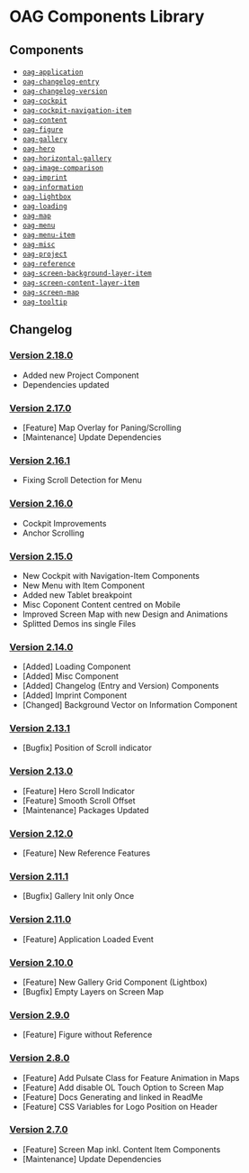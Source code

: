 # OAG Components Library

## Components

- [`oag-application`](./docs/components/oag-application/readme.md)
- [`oag-changelog-entry`](./docs/components/oag-changelog-entry/readme.md)
- [`oag-changelog-version`](./docs/components/oag-changelog-version/readme.md)
- [`oag-cockpit`](./docs/components/oag-cockpit/readme.md)
- [`oag-cockpit-navigation-item`](./docs/components/oag-cockpit-navigation-item/readme.md)
- [`oag-content`](./docs/components/oag-content/readme.md)
- [`oag-figure`](./docs/components/oag-figure/readme.md)
- [`oag-gallery`](./docs/components/oag-gallery/readme.md)
- [`oag-hero`](./docs/components/oag-hero/readme.md)
- [`oag-horizontal-gallery`](./docs/components/oag-horizontal-gallery/readme.md)
- [`oag-image-comparison`](./docs/components/oag-image-comparison/readme.md)
- [`oag-imprint`](./docs/components/oag-imprint/readme.md)
- [`oag-information`](./docs/components/oag-information/readme.md)
- [`oag-lightbox`](./docs/components/oag-lightbox/readme.md)
- [`oag-loading`](./docs/components/oag-loading/readme.md)
- [`oag-map`](./docs/components/oag-map/readme.md)
- [`oag-menu`](./docs/components/oag-menu/readme.md)
- [`oag-menu-item`](./docs/components/oag-menu-item/readme.md)
- [`oag-misc`](./docs/components/oag-misc/readme.md)
- [`oag-project`](./docs/components/oag-project/readme.md)
- [`oag-reference`](./docs/components/oag-reference/readme.md)
- [`oag-screen-background-layer-item`](./docs/components/oag-screen-background-layer-item/readme.md)
- [`oag-screen-content-layer-item`](./docs/components/oag-screen-content-layer-item/readme.md)
- [`oag-screen-map`](./docs/components/oag-screen-map/readme.md)
- [`oag-tooltip`](./docs/components/oag-tooltip/readme.md)

## Changelog

### [Version 2.18.0](https://github.com/ortsarchiv-gemeinlebarn/components/releases/tag/v2.18.0)

- Added new Project Component
- Dependencies updated

### [Version 2.17.0](https://github.com/ortsarchiv-gemeinlebarn/components/releases/tag/v2.17.0)

- [Feature] Map Overlay for Paning/Scrolling
- [Maintenance] Update Dependencies

### [Version 2.16.1](https://github.com/ortsarchiv-gemeinlebarn/components/releases/tag/v2.16.1)

- Fixing Scroll Detection for Menu

### [Version 2.16.0](https://github.com/ortsarchiv-gemeinlebarn/components/releases/tag/v2.16.0)

- Cockpit Improvements
- Anchor Scrolling

### [Version 2.15.0](https://github.com/ortsarchiv-gemeinlebarn/components/releases/tag/v2.15.0)

- New Cockpit with Navigation-Item Components
- New Menu with Item Component
- Added new Tablet breakpoint
- Misc Coponent Content centred on Mobile
- Improved Screen Map with new Design and Animations
- Splitted Demos ins single Files

### [Version 2.14.0](https://github.com/ortsarchiv-gemeinlebarn/components/releases/tag/v2.14.0)

- [Added] Loading Component
- [Added] Misc Component
- [Added] Changelog (Entry and Version) Components
- [Added] Imprint Component
- [Changed] Background Vector on Information Component

### [Version 2.13.1](https://github.com/ortsarchiv-gemeinlebarn/components/releases/tag/v2.13.1)

- [Bugfix] Position of Scroll indicator

### [Version 2.13.0](https://github.com/ortsarchiv-gemeinlebarn/components/releases/tag/v2.13.0)

- [Feature] Hero Scroll Indicator
- [Feature] Smooth Scroll Offset
- [Maintenance] Packages Updated

### [Version 2.12.0](https://github.com/ortsarchiv-gemeinlebarn/components/releases/tag/v2.12.0)

- [Feature] New Reference Features

### [Version 2.11.1](https://github.com/ortsarchiv-gemeinlebarn/components/releases/tag/v2.11.1)

- [Bugfix] Gallery Init only Once

### [Version 2.11.0](https://github.com/ortsarchiv-gemeinlebarn/components/releases/tag/v2.11.0)

- [Feature] Application Loaded Event

### [Version 2.10.0](https://github.com/ortsarchiv-gemeinlebarn/components/releases/tag/v2.10.0)

- [Feature] New Gallery Grid Component (Lightbox)
- [Bugfix] Empty Layers on Screen Map

### [Version 2.9.0](https://github.com/ortsarchiv-gemeinlebarn/components/releases/tag/v2.9.0)

- [Feature] Figure without Reference

### [Version 2.8.0](https://github.com/ortsarchiv-gemeinlebarn/components/releases/tag/v2.8.0)

- [Feature] Add Pulsate Class for Feature Animation in Maps
- [Feature] Add disable OL Touch Option to Screen Map
- [Feature] Docs Generating and linked in ReadMe
- [Feature] CSS Variables for Logo Position on Header

### [Version 2.7.0](https://github.com/ortsarchiv-gemeinlebarn/components/releases/tag/v2.7.0)

- [Feature] Screen Map inkl. Content Item Components
- [Maintenance] Update Dependencies
